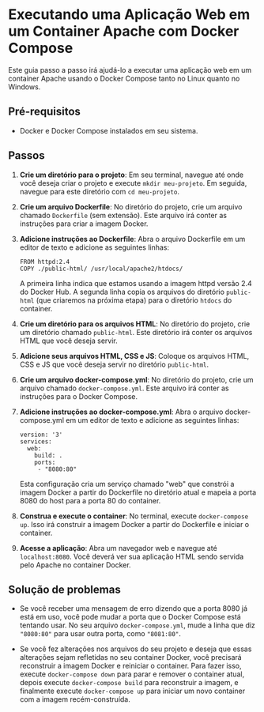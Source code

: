 # Executando uma Aplicação Web em um Container Apache com Docker Compose

Este guia passo a passo irá ajudá-lo a executar uma aplicação web em um container Apache usando o Docker Compose tanto no Linux quanto no Windows.

## Pré-requisitos

- Docker e Docker Compose instalados em seu sistema.

## Passos

1. **Crie um diretório para o projeto**: Em seu terminal, navegue até onde você deseja criar o projeto e execute `mkdir meu-projeto`. Em seguida, navegue para este diretório com `cd meu-projeto`.

2. **Crie um arquivo Dockerfile**: No diretório do projeto, crie um arquivo chamado `Dockerfile` (sem extensão). Este arquivo irá conter as instruções para criar a imagem Docker.

3. **Adicione instruções ao Dockerfile**: Abra o arquivo Dockerfile em um editor de texto e adicione as seguintes linhas:
    ```
    FROM httpd:2.4
    COPY ./public-html/ /usr/local/apache2/htdocs/
    ```
    A primeira linha indica que estamos usando a imagem httpd versão 2.4 do Docker Hub. A segunda linha copia os arquivos do diretório `public-html` (que criaremos na próxima etapa) para o diretório `htdocs` do container.

4. **Crie um diretório para os arquivos HTML**: No diretório do projeto, crie um diretório chamado `public-html`. Este diretório irá conter os arquivos HTML que você deseja servir.

5. **Adicione seus arquivos HTML, CSS e JS**: Coloque os arquivos HTML, CSS e JS que você deseja servir no diretório `public-html`.

6. **Crie um arquivo docker-compose.yml**: No diretório do projeto, crie um arquivo chamado `docker-compose.yml`. Este arquivo irá conter as instruções para o Docker Compose.

7. **Adicione instruções ao docker-compose.yml**: Abra o arquivo docker-compose.yml em um editor de texto e adicione as seguintes linhas:
    ```
    version: '3'
    services:
      web:
        build: .
        ports:
         - "8080:80"
    ```
    Esta configuração cria um serviço chamado "web" que constrói a imagem Docker a partir do Dockerfile no diretório atual e mapeia a porta 8080 do host para a porta 80 do container.

8. **Construa e execute o container**: No terminal, execute `docker-compose up`. Isso irá construir a imagem Docker a partir do Dockerfile e iniciar o container.

9. **Acesse a aplicação**: Abra um navegador web e navegue até `localhost:8080`. Você deverá ver sua aplicação HTML sendo servida pelo Apache no container Docker.

## Solução de problemas

- Se você receber uma mensagem de erro dizendo que a porta 8080 já está em uso, você pode mudar a porta que o Docker Compose está tentando usar. No seu arquivo `docker-compose.yml`, mude a linha que diz `"8080:80"` para usar outra porta, como `"8081:80"`.

- Se você fez alterações nos arquivos do seu projeto e deseja que essas alterações sejam refletidas no seu container Docker, você precisará reconstruir a imagem Docker e reiniciar o container. Para fazer isso, execute `docker-compose down` para parar e remover o container atual, depois execute `docker-compose build` para reconstruir a imagem, e finalmente execute `docker-compose up` para iniciar um novo container com a imagem recém-construída.